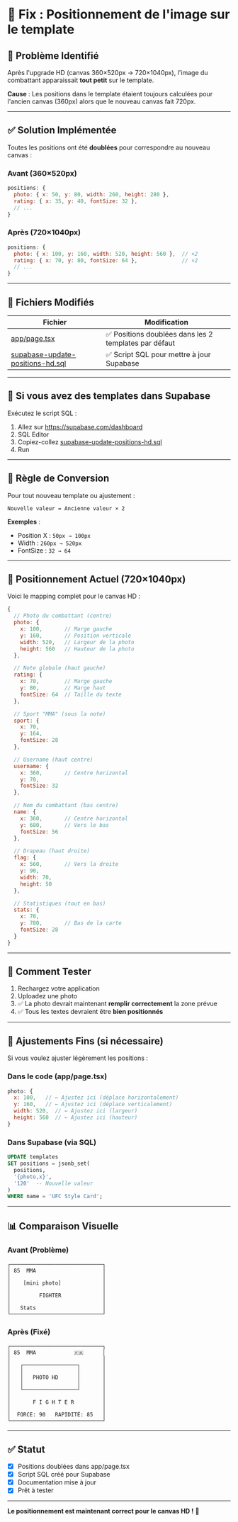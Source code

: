 # 🔧 Fix : Positionnement de l'image sur le template

## 🐛 Problème Identifié

Après l'upgrade HD (canvas 360×520px → 720×1040px), l'image du combattant apparaissait **tout petit** sur le template.

**Cause** : Les positions dans le template étaient toujours calculées pour l'ancien canvas (360px) alors que le nouveau canvas fait 720px.

---

## ✅ Solution Implémentée

Toutes les positions ont été **doublées** pour correspondre au nouveau canvas :

### Avant (360×520px)
```javascript
positions: {
  photo: { x: 50, y: 80, width: 260, height: 280 },
  rating: { x: 35, y: 40, fontSize: 32 },
  // ...
}
```

### Après (720×1040px)
```javascript
positions: {
  photo: { x: 100, y: 160, width: 520, height: 560 },  // ×2
  rating: { x: 70, y: 80, fontSize: 64 },              // ×2
  // ...
}
```

---

## 📁 Fichiers Modifiés

| Fichier | Modification |
|---------|-------------|
| [app/page.tsx](app/page.tsx) | ✅ Positions doublées dans les 2 templates par défaut |
| [supabase-update-positions-hd.sql](supabase-update-positions-hd.sql) | ✅ Script SQL pour mettre à jour Supabase |

---

## 🚀 Si vous avez des templates dans Supabase

Exécutez le script SQL :

1. Allez sur https://supabase.com/dashboard
2. SQL Editor
3. Copiez-collez [supabase-update-positions-hd.sql](supabase-update-positions-hd.sql)
4. Run

---

## 📐 Règle de Conversion

Pour tout nouveau template ou ajustement :

```
Nouvelle valeur = Ancienne valeur × 2
```

**Exemples** :
- Position X : `50px → 100px`
- Width : `260px → 520px`
- FontSize : `32 → 64`

---

## 🎨 Positionnement Actuel (720×1040px)

Voici le mapping complet pour le canvas HD :

```javascript
{
  // Photo du combattant (centre)
  photo: {
    x: 100,       // Marge gauche
    y: 160,       // Position verticale
    width: 520,   // Largeur de la photo
    height: 560   // Hauteur de la photo
  },

  // Note globale (haut gauche)
  rating: {
    x: 70,        // Marge gauche
    y: 80,        // Marge haut
    fontSize: 64  // Taille du texte
  },

  // Sport "MMA" (sous la note)
  sport: {
    x: 70,
    y: 164,
    fontSize: 28
  },

  // Username (haut centre)
  username: {
    x: 360,       // Centre horizontal
    y: 70,
    fontSize: 32
  },

  // Nom du combattant (bas centre)
  name: {
    x: 360,       // Centre horizontal
    y: 680,       // Vers le bas
    fontSize: 56
  },

  // Drapeau (haut droite)
  flag: {
    x: 560,       // Vers la droite
    y: 90,
    width: 70,
    height: 50
  },

  // Statistiques (tout en bas)
  stats: {
    x: 70,
    y: 780,       // Bas de la carte
    fontSize: 28
  }
}
```

---

## 🧪 Comment Tester

1. Rechargez votre application
2. Uploadez une photo
3. ✅ La photo devrait maintenant **remplir correctement** la zone prévue
4. ✅ Tous les textes devraient être **bien positionnés**

---

## 🎯 Ajustements Fins (si nécessaire)

Si vous voulez ajuster légèrement les positions :

### Dans le code (app/page.tsx)
```javascript
photo: {
  x: 100,   // ← Ajustez ici (déplace horizontalement)
  y: 160,   // ← Ajustez ici (déplace verticalement)
  width: 520,  // ← Ajustez ici (largeur)
  height: 560  // ← Ajustez ici (hauteur)
}
```

### Dans Supabase (via SQL)
```sql
UPDATE templates
SET positions = jsonb_set(
  positions,
  '{photo,x}',
  '120'  -- Nouvelle valeur
)
WHERE name = 'UFC Style Card';
```

---

## 📊 Comparaison Visuelle

### Avant (Problème)
```
┌─────────────────────────────┐
│ 85  MMA                     │
│                             │
│    [mini photo]             │
│                             │
│         FIGHTER             │
│                             │
│   Stats                     │
└─────────────────────────────┘
```

### Après (Fixé)
```
┌─────────────────────────────┐
│ 85  MMA            🇫🇷      │
│                             │
│   ┌─────────────────┐       │
│   │                 │       │
│   │   PHOTO HD      │       │
│   │                 │       │
│   └─────────────────┘       │
│                             │
│       F I G H T E R         │
│                             │
│  FORCE: 90   RAPIDITÉ: 85   │
└─────────────────────────────┘
```

---

## ✅ Statut

- [x] Positions doublées dans app/page.tsx
- [x] Script SQL créé pour Supabase
- [x] Documentation mise à jour
- [x] Prêt à tester

---

**Le positionnement est maintenant correct pour le canvas HD !** 🎉

